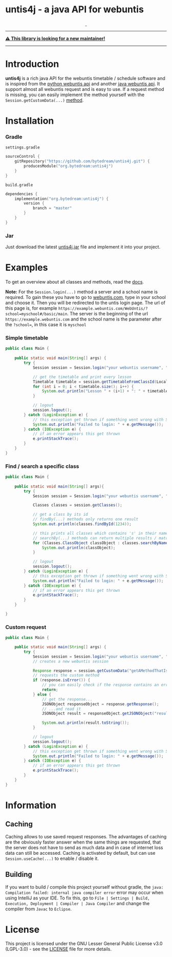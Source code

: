 # untis4j - a java API for webuntis

<p align="center">
    <a href="https://github.com/ByteDream/untis4j/actions/workflows/ci.yml">
        <img src="https://github.com/bytedream/untis4j/workflows/CI/badge.svg" alt="">
    </a>
    <a href="https://smartrelease.bytedream.org/github/ByteDream/untis4j/untis4j-{tag}-withDependencies.jar">
        <img src="https://img.shields.io/github/downloads/ByteDream/untis4j/total" alt="">
    </a>
</p>

---

**[⚠️ This library is looking for a new maintainer!](https://github.com/ByteDream/untis4j/issues/12)**

---

# Introduction

**untis4j** is a rich java API for the webuntis timetable / schedule software and is inspired from the [python webuntis api](https://github.com/python-webuntis/python-webuntis)
and another [java webuntis api](https://github.com/FearlessTobi/WebUntis-Java).
It support almost all webuntis request and is easy to use. If a request method is missing,
you can easily implement the method yourself with the `Session.getCustomData(...)` [method](#Custom-request).

# Installation

### Gradle

`settings.gradle`
```kotlin
sourceControl {
    gitRepository("https://github.com/bytedream/untis4j.git") {
        producesModule("org.bytedream:untis4j")
    }
}
```

`build.gradle`
```kotlin
dependencies {
    implementation("org.bytedream:untis4j") {
        version {
            branch = "master"
        }
    }
}
```

### Jar

Just download the latest [untis4j.jar](https://smartrelease.bytedream.org/github/ByteDream/untis4j/untis4j-{tag}-withDependencies.jar) file and implement it into your project.

# Examples

To get an overview about all classes and methods, read the [docs](https://bytedream.org/docs/untis4j/).

**Note:** For the `Session.login(...)` method a server and a school name is required. To gain these you have to go to [webuntis.com](https://webuntis.com/), type in your school and choose it.
Then you will be redirected to the untis login page. The url of this page is, for example `https://example.webuntis.com/WebUntis/?school=myschool#/basic/main`.
The server is the beginning of the url `https://example.webuntis.com` and the school name is the parameter after the `?school=`, in this case it is `myschool`

### Simple timetable

```java
public class Main {
    
    public static void main(String[] args) {
        try { 
            Session session = Session.login("your webuntis username", "your webuntis password", "https://example.webuntis.com", "myschool");  // create a new webuntis session

            // get the timetable and print every lesson
            Timetable timetable = session.getTimetableFromClassId(LocalDate.now(), LocalDate.now(), session.getInfos().getClassId());
            for (int i = 0; i < timetable.size(); i++) {
                System.out.println("Lesson " + (i+1) + ": " + timetable.get(i).getSubjects().toString());
            }

            // logout
            session.logout();
        } catch (LoginException e) {
            // this exception get thrown if something went wrong with Session.login
            System.out.println("Failed to login: " + e.getMessage());
        } catch (IOException e) {
            // if an error appears this get thrown
            e.printStackTrace();
        }
    }
}
```

### Find / search a specific class

```java
public class Main {
    
    public static void main(String[] args){
        try { 
            Session session = Session.login("your webuntis username", "your webuntis password", "https://example.webuntis.com", "myschool");  // creates a new webuntis session

            Classes classes = session.getClasses();

            // get a class by its id
            // findBy(...) methods only returns one result
            System.out.println(classes.findById(1234));

            // this prints all classes which contains 's' in their name.
            // searchBy(...) methods can return multiple results / matches
            for (Classes.ClassObject classObject : classes.searchByName("s")) {
                System.out.println(classObject);
            }

            // logout
            session.logout();
        } catch (LoginException e) {
            // this exception get thrown if something went wrong with Session.login
            System.out.println("Failed to login: " + e.getMessage());
        } catch (IOException e) {
            // if an error appears this get thrown
            e.printStackTrace();
        }
    }

}
```

### Custom request

```java
public class Main {

    public static void main(String[] args) {
        try { 
            Session session = Session.login("your webuntis username", "your webuntis password", "webuntis.grupet.at", "demo_inf");
            // creates a new webuntis session

            Response response = session.getCustomData("getAMethodThatIsNotImplemented");
            // requests the custom method
            if (response.isError()) {
                // you can easily check if the response contains an error
                return;
            } else {
                // get the response...
                JSONObject responseObject = response.getResponse();
                // ...and read it
                JSONObject result = responseObject.getJSONObject("result");

                System.out.println(result.toString());
            }

            // logout
            session.logout();
        } catch (LoginException e) {
            // this exception get thrown if something went wrong with Session.login
            System.out.println("Failed to login: " + e.getMessage());
        } catch (IOException e) {
            // if an error appears this get thrown
            e.printStackTrace();
        }
    }
}
```

# Information

## Caching

Caching allows to use saved request responses.
The advantages of caching are the obviously faster answer when the same things are requested, that the server does not have to send as much data and in case of internet loss data can still be accessed.
Caching is activated by default, but can use `Session.useCache(...)` to enable / disable it.

## Building

If you want to build / compile this project yourself without gradle, the `java: Compilation failed: internal java compiler error` error may occur when using IntelliJ as your IDE.
To fix this, go to `File | Settings | Build, Execution, Deployment | Compiler | Java Compiler` and change the compiler from `Javac` to `Eclipse`.


# License

This project is licensed under the GNU Lesser General Public License v3.0 (LGPL-3.0) - see the [LICENSE](LICENSE) file for more details.
